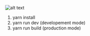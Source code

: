 ![alt text](https://raw.githubusercontent.com/webpack/media/master/logo/logo-on-white-bg.png)

1. yarn install
2. yarn run dev (developement mode)
3. yarn run build (production mode)